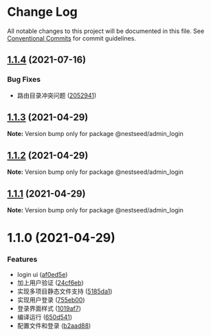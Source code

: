 # Change Log

All notable changes to this project will be documented in this file.
See [Conventional Commits](https://conventionalcommits.org) for commit guidelines.

## [1.1.4](https://github.com/fyl080801/nestjs-vite-project/compare/@nestseed/admin_login@1.1.3...@nestseed/admin_login@1.1.4) (2021-07-16)


### Bug Fixes

* 路由目录冲突问题 ([2052941](https://github.com/fyl080801/nestjs-vite-project/commit/20529419e07bf8d973696a38ad5bd952b82e5d98))





## [1.1.3](https://github.com/fyl080801/nestjs-vite-project/compare/@nestseed/admin_login@1.1.2...@nestseed/admin_login@1.1.3) (2021-04-29)

**Note:** Version bump only for package @nestseed/admin_login





## [1.1.2](https://github.com/fyl080801/nestjs-vite-project/compare/@nestseed/admin_login@1.1.1...@nestseed/admin_login@1.1.2) (2021-04-29)

**Note:** Version bump only for package @nestseed/admin_login





## [1.1.1](https://github.com/fyl080801/nestjs-vite-project/compare/@nestseed/admin_login@1.1.0...@nestseed/admin_login@1.1.1) (2021-04-29)

**Note:** Version bump only for package @nestseed/admin_login





# 1.1.0 (2021-04-29)


### Features

* login ui ([af0ed5e](https://github.com/fyl080801/nestjs-vite-project/commit/af0ed5eba58c95dfa7b80794dda470a191b45d0a))
* 加上用户验证 ([24cf6eb](https://github.com/fyl080801/nestjs-vite-project/commit/24cf6eb4469fef9c61dfd3ed8d73920c6314ead9))
* 实现多项目静态文件支持 ([5185da1](https://github.com/fyl080801/nestjs-vite-project/commit/5185da1dcb79d6b3571da5b98414f825b94f87fb))
* 实现用户登录 ([755eb00](https://github.com/fyl080801/nestjs-vite-project/commit/755eb00c006655eafb6ba2d257aa1798d2beea05))
* 登录界面样式 ([1019af7](https://github.com/fyl080801/nestjs-vite-project/commit/1019af7e0112ddfdb4174cc8f8c0c5d2f1b3de47))
* 编译运行 ([650d541](https://github.com/fyl080801/nestjs-vite-project/commit/650d541d372244d637afff15e7d70486b480bf23))
* 配置文件和登录 ([b2aad88](https://github.com/fyl080801/nestjs-vite-project/commit/b2aad883a6c02eae7ee09a3a6ed3626a3961a62a))
